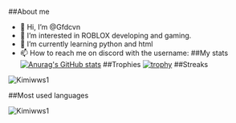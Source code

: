 ##About me
- 👋 Hi, I’m @Gfdcvn
- 👀 I’m interested in ROBLOX developing and gaming.
- 🌱 I’m currently learning python and html
- 📫 How to reach me on discord with the username:
##My stats
[![Anurag's GitHub stats](https://github-readme-stats.vercel.app/api?username=Gfdcvn)](https://github.com/anuraghazra/github-readme-stats)
##Trophies
[![trophy](https://github-profile-trophy.vercel.app/?username=Gfdcvn)](https://github.com/ryo-ma/github-profile-trophy)
##Streaks
<p><img align="center" src="https://github-readme-streak-stats.herokuapp.com/?user=Gfdcvn" alt="Kimiwws1" /></p>   
##Most used languages
<p><img align="center" src="https://github-readme-stats.vercel.app/api/top-langs?username=Gfdcvn&show_icons=true&locale=en&layout=comfortable" alt="Kimiwws1" /></p>
